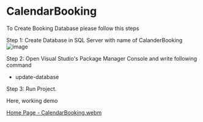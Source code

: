 # CalendarBooking

To Create Booking Database please follow this steps

Step 1: Create Database in SQL Server with name of CalanderBooking
![image](https://github.com/ravidudhatra/CalendarBooking/assets/17568583/8c43a659-8ce2-46da-a4fb-b34b183d3e9a)

Step 2: Open Visual Studio's Package Manager Console and write following command
  - update-database

Step 3: Run Project.


Here, working demo

[Home Page - CalendarBooking.webm](https://github.com/ravidudhatra/CalendarBooking/assets/17568583/8e08d2d9-c3ad-4fdb-b1f5-e03f8f2731e8)
